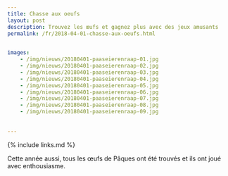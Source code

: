 ```yaml
---
title: Chasse aux oeufs
layout: post
description: Trouvez les œufs et gagnez plus avec des jeux amusants
permalink: /fr/2018-04-01-chasse-aux-oeufs.html

    
images: 
    - /img/nieuws/20180401-paaseierenraap-01.jpg
    - /img/nieuws/20180401-paaseierenraap-02.jpg
    - /img/nieuws/20180401-paaseierenraap-03.jpg
    - /img/nieuws/20180401-paaseierenraap-04.jpg
    - /img/nieuws/20180401-paaseierenraap-05.jpg
    - /img/nieuws/20180401-paaseierenraap-06.jpg
    - /img/nieuws/20180401-paaseierenraap-07.jpg
    - /img/nieuws/20180401-paaseierenraap-08.jpg
    - /img/nieuws/20180401-paaseierenraap-09.jpg
    
    
---
```


{% include links.md %}

Cette année aussi, tous les œufs de Pâques ont été trouvés et ils ont joué avec enthousiasme.
